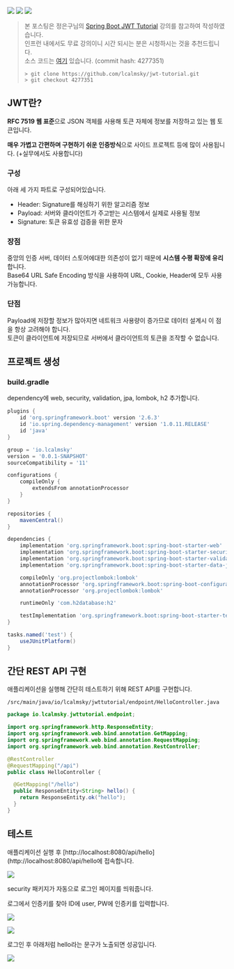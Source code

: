 ![](https://img.shields.io/badge/spring--boot-2.6.3-red) ![](https://img.shields.io/badge/gradle-7.1.1-brightgreen) ![](https://img.shields.io/badge/java-11-blue)

> 본 포스팅은 정은구님의 [Spring Boot JWT Tutorial](https://www.inflearn.com/course/%EC%8A%A4%ED%94%84%EB%A7%81%EB%B6%80%ED%8A%B8-jwt#) 강의를 참고하여 작성하였습니다.  
> 인프런 내에서도 무료 강의이니 시간 되시는 분은 시청하시는 것을 추천드립니다.  
> 소스 코드는 [여기](https://github.com/lcalmsky/jwt-tutorial) 있습니다. (commit hash: 4277351)
> ```shell
> > git clone https://github.com/lcalmsky/jwt-tutorial.git
> > git checkout 4277351
> ```

## JWT란?

**RFC 7519 웹 표준**으로 JSON 객체를 사용해 토큰 자체에 정보를 저장하고 있는 웹 토큰입니다.

**매우 가볍고 간편하며 구현하기 쉬운 인증방식**으로 사이드 프로젝트 등에 많이 사용됩니다. (+실무에서도 사용합니다)

### 구성

아래 세 가지 파트로 구성되어있습니다.

* Header: Signature를 해싱하기 위한 알고리즘 정보
* Payload: 서버와 클라이언트가 주고받는 시스템에서 실제로 사용될 정보
* Signature: 토큰 유효성 검증을 위한 문자

### 장점

중앙의 인증 서버, 데이터 스토어에대한 의존성이 없기 때문에 **시스템 수평 확장에 유리**합니다.  
Base64 URL Safe Encoding 방식을 사용하여 URL, Cookie, Header에 모두 사용 가능합니다.

### 단점

Payload에 저장할 정보가 많아지면 네트워크 사용량이 증가므로 데이터 설계시 이 점을 항상 고려해야 합니다.  
토큰이 클라이언트에 저장되므로 서버에서 클라이언트의 토큰을 조작할 수 없습니다.

## 프로젝트 생성

### build.gradle

dependency에 web, security, validation, jpa, lombok, h2 추가합니다.

```groovy
plugins {
    id 'org.springframework.boot' version '2.6.3'
    id 'io.spring.dependency-management' version '1.0.11.RELEASE'
    id 'java'
}

group = 'io.lcalmsky'
version = '0.0.1-SNAPSHOT'
sourceCompatibility = '11'

configurations {
    compileOnly {
        extendsFrom annotationProcessor
    }
}

repositories {
    mavenCentral()
}

dependencies {
    implementation 'org.springframework.boot:spring-boot-starter-web'
    implementation 'org.springframework.boot:spring-boot-starter-security'
    implementation 'org.springframework.boot:spring-boot-starter-validation'
    implementation 'org.springframework.boot:spring-boot-starter-data-jpa'

    compileOnly 'org.projectlombok:lombok'
    annotationProcessor 'org.springframework.boot:spring-boot-configuration-processor'
    annotationProcessor 'org.projectlombok:lombok'

    runtimeOnly 'com.h2database:h2'

    testImplementation 'org.springframework.boot:spring-boot-starter-test'
}

tasks.named('test') {
    useJUnitPlatform()
}
```

## 간단 REST API 구현

애플리케이션을 실행해 간단히 테스트하기 위해 REST API를 구현합니다.

`/src/main/java/io/lcalmsky/jwttutorial/endpoint/HelloController.java`

```java
package io.lcalmsky.jwttutorial.endpoint;

import org.springframework.http.ResponseEntity;
import org.springframework.web.bind.annotation.GetMapping;
import org.springframework.web.bind.annotation.RequestMapping;
import org.springframework.web.bind.annotation.RestController;

@RestController
@RequestMapping("/api")
public class HelloController {

  @GetMapping("/hello")
  public ResponseEntity<String> hello() {
    return ResponseEntity.ok("hello");
  }
}
```

## 테스트

애플리케이션 실행 후 [http://localhost:8080/api/hello](http://localhost:8080/api/hello에 접속합니다.

![](![](https://raw.githubusercontent.com/lcalmsky/jwt-tutorial/master/resources/images/01-01.png))

security 패키지가 자동으로 로그인 페이지를 띄워줍니다.

로그에서 인증키를 찾아 ID에 user, PW에 인증키를 입력합니다.

![](![](https://raw.githubusercontent.com/lcalmsky/jwt-tutorial/master/resources/images/01-02.png))

![](![](https://raw.githubusercontent.com/lcalmsky/jwt-tutorial/master/resources/images/01-03.png))

로그인 후 아래처럼 hello라는 문구가 노출되면 성공입니다.

![](![](https://raw.githubusercontent.com/lcalmsky/jwt-tutorial/master/resources/images/01-04.png))